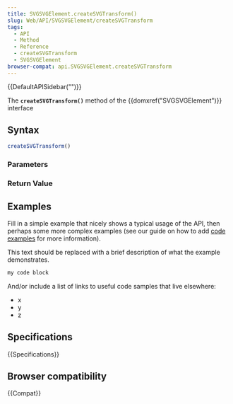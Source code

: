 ```yaml
---
title: SVGSVGElement.createSVGTransform()
slug: Web/API/SVGSVGElement/createSVGTransform
tags:
  - API
  - Method
  - Reference
  - createSVGTransform
  - SVGSVGElement
browser-compat: api.SVGSVGElement.createSVGTransform
---
```

{{DefaultAPISidebar("")}}

The **`createSVGTransform()`** method of the {{domxref("SVGSVGElement")}} interface 

## Syntax

```js
createSVGTransform()
```

### Parameters



### Return Value



## Examples

Fill in a simple example that nicely shows a typical usage of the API, then perhaps some more complex examples (see our guide on how to add [code examples](/en-US/docs/MDN/Contribute/Structures/Code_examples) for more information).

This text should be replaced with a brief description of what the example demonstrates.

```js
my code block
```

And/or include a list of links to useful code samples that live elsewhere:

*   x
*   y
*   z

## Specifications

{{Specifications}}

## Browser compatibility

{{Compat}}

